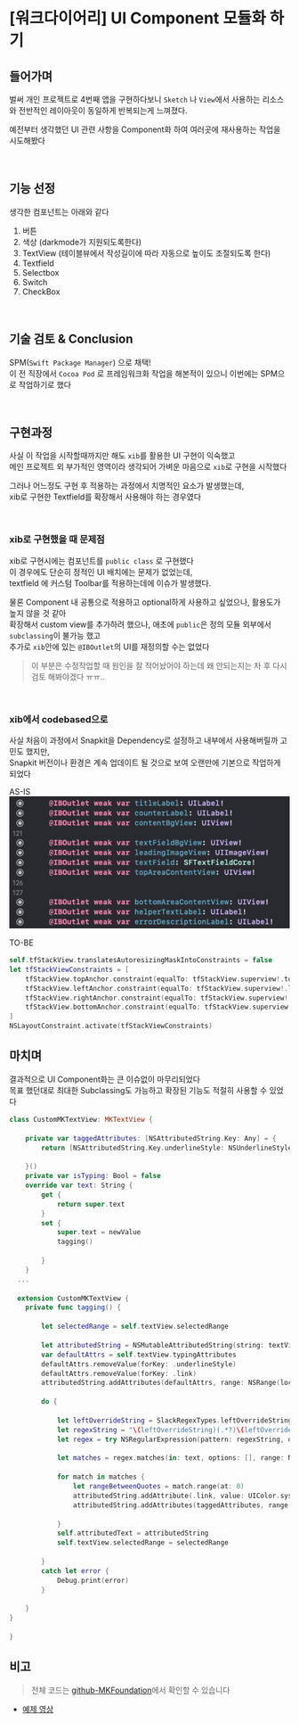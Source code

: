 
# [워크다이어리] UI Component 모듈화 하기

## 들어가며
벌써 개인 프로젝트로 4번째 앱을 구현하다보니 `Sketch` 나 `View`에서 사용하는 리소스와 전반적인 레이아웃이 동일하게 반복되는게 느껴졌다.

예전부터 생각했던 UI 관련 사항을 Component화 하여 여러곳에 재사용하는 작업을 시도해봤다


<br>

## 기능 선정
생각한 컴포넌트는 아래와 같다
1. 버튼
2. 색상 (darkmode가 지원되도록한다)
3. TextView (테이블뷰에서 작성길이에 따라 자동으로 높이도 조절되도록 한다)
4. Textfield
5. Selectbox
6. Switch
7. CheckBox

<br>

## 기술 검토 & Conclusion
SPM(`Swift Package Manager`) 으로 채택! <br>
이 전 직장에서 `Cocoa Pod` 로 프레임워크화 작업을 해본적이 있으니 이번에는 SPM으로 작업하기로 했다

<br>

## 구현과정
사실 이 작업을 시작할때까지만 해도 `xib`를 활용한 UI 구현이 익숙했고 <br>
메인 프로젝트 외 부가적인 영역이라 생각되어 가벼운 마음으로 `xib`로 구현을 시작했다

그러나 어느정도 구현 후 적용하는 과정에서 치명적인 요소가 발생했는데, <br>
xib로 구현한 Textfield를 확장해서 사용해야 하는 경우였다

<br>

### xib로 구현했을 때 문제점
xib로 구현시에는 컴포넌트를 `public class` 로 구현했다<br>
이 경우에도 단순히 정적인 UI 배치에는 문제가 없었는데, <br>
textfield 에 커스텀 Toolbar를 적용하는데에 이슈가 발생했다.<br>

물론 Component 내 공통으로 적용하고 optional하게 사용하고 싶었으나, 활용도가 높지 않을 것 같아<br>
확장해서 custom view를 추가하려 했으나, 애초에 `public`은 정의 모듈 외부에서 `subclassing`이 불가능 했고<br>
추가로 `xib`안에 있는 `@IBOutlet`의 UI를 재정의할 수는 없었다
> 이 부분은 수정작업할 때 원인을 잘 적어놨어야 하는데 왜 안되는지는 차 후 다시 검토 해봐야겠다 ㅠㅠ..

<br>

### xib에서 codebased으로
사실 처음이 과정에서 Snapkit을 Dependency로 설정하고 내부에서 사용해버릴까 고민도 했지만,<br>
Snapkit 버전이나 환경은 계속 업데이트 될 것으로 보여 오랜만에 기본으로 작업하게 되었다

AS-IS
![textfield_old](./images/textfield_old.png)


TO-BE
```swift
self.tfStackView.translatesAutoresizingMaskIntoConstraints = false
let tfStackViewConstraints = [
    tfStackView.topAnchor.constraint(equalTo: tfStackView.superview!.topAnchor, constant: 0),
    tfStackView.leftAnchor.constraint(equalTo: tfStackView.superview!.leftAnchor, constant: 16),
    tfStackView.rightAnchor.constraint(equalTo: tfStackView.superview!.rightAnchor, constant: -16),
    tfStackView.bottomAnchor.constraint(equalTo: tfStackView.superview!.bottomAnchor, constant: 0)
]
NSLayoutConstraint.activate(tfStackViewConstraints)

```

## 마치며
결과적으로 UI Component화는 큰 이슈없이 마무리되었다<br>
목표 했던대로 최대한 Subclassing도 가능하고 확장된 기능도 적절히 사용할 수 있었다
```swift
class CustomMKTextView: MKTextView {
    
    private var taggedAttributes: [NSAttributedString.Key: Any] = {
        return [NSAttributedString.Key.underlineStyle: NSUnderlineStyle.single.rawValue]
        
    }()
    private var isTyping: Bool = false
    override var text: String {
        get {
            return super.text
        }
        set {
            super.text = newValue
            tagging()

        }
    }
  ...

  extension CustomMKTextView {
    private func tagging() {

        let selectedRange = self.textView.selectedRange
        
        let attributedString = NSMutableAttributedString(string: textView.text)
        var defaultAttrs = self.textView.typingAttributes
        defaultAttrs.removeValue(forKey: .underlineStyle)
        defaultAttrs.removeValue(forKey: .link)
        attributedString.addAttributes(defaultAttrs, range: NSRange(location: 0, length: textView.text.utf16.count))

        do {

            let leftOverrideString = SlackRegexTypes.leftOverrideString
            let regexString = "\(leftOverrideString)(.*?)\(leftOverrideString)"
            let regex = try NSRegularExpression(pattern: regexString, options: [])

            let matches = regex.matches(in: text, options: [], range: NSRange(location: 0, length: text.count))

            for match in matches {
                let rangeBetweenQuotes = match.range(at: 0)
                attributedString.addAttribute(.link, value: UIColor.systemBackground, range: rangeBetweenQuotes)
                attributedString.addAttributes(taggedAttributes, range: rangeBetweenQuotes)
                
            }
            self.attributedText = attributedString
            self.textView.selectedRange = selectedRange
            
        }
        catch let error {
            Debug.print(error)
        }
        
    }
}

}
```

## 비고
> 전체 코드는 [github-MKFoundation](https://github.com/vincent-k-sm/MKFoundation)에서 확인할 수 있습니다<br>

* [예제 영상](https://user-images.githubusercontent.com/24787667/160271811-543a406e-3a2a-4d1a-b076-6c4bbb37d81a.mov)